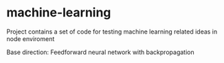 # machine-learning

Project contains a set of code for testing machine learning related ideas in node enviroment

Base direction: Feedforward neural network with backpropagation
